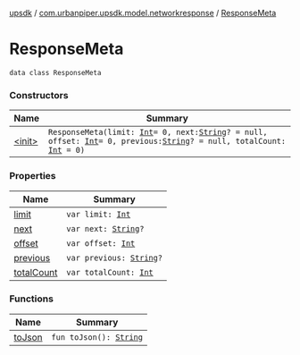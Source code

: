 [upsdk](../../index.md) / [com.urbanpiper.upsdk.model.networkresponse](../index.md) / [ResponseMeta](./index.md)

# ResponseMeta

`data class ResponseMeta`

### Constructors

| Name | Summary |
|---|---|
| [&lt;init&gt;](-init-.md) | `ResponseMeta(limit: `[`Int`](https://kotlinlang.org/api/latest/jvm/stdlib/kotlin/-int/index.html)` = 0, next: `[`String`](https://kotlinlang.org/api/latest/jvm/stdlib/kotlin/-string/index.html)`? = null, offset: `[`Int`](https://kotlinlang.org/api/latest/jvm/stdlib/kotlin/-int/index.html)` = 0, previous: `[`String`](https://kotlinlang.org/api/latest/jvm/stdlib/kotlin/-string/index.html)`? = null, totalCount: `[`Int`](https://kotlinlang.org/api/latest/jvm/stdlib/kotlin/-int/index.html)` = 0)` |

### Properties

| Name | Summary |
|---|---|
| [limit](limit.md) | `var limit: `[`Int`](https://kotlinlang.org/api/latest/jvm/stdlib/kotlin/-int/index.html) |
| [next](next.md) | `var next: `[`String`](https://kotlinlang.org/api/latest/jvm/stdlib/kotlin/-string/index.html)`?` |
| [offset](offset.md) | `var offset: `[`Int`](https://kotlinlang.org/api/latest/jvm/stdlib/kotlin/-int/index.html) |
| [previous](previous.md) | `var previous: `[`String`](https://kotlinlang.org/api/latest/jvm/stdlib/kotlin/-string/index.html)`?` |
| [totalCount](total-count.md) | `var totalCount: `[`Int`](https://kotlinlang.org/api/latest/jvm/stdlib/kotlin/-int/index.html) |

### Functions

| Name | Summary |
|---|---|
| [toJson](to-json.md) | `fun toJson(): `[`String`](https://kotlinlang.org/api/latest/jvm/stdlib/kotlin/-string/index.html) |
